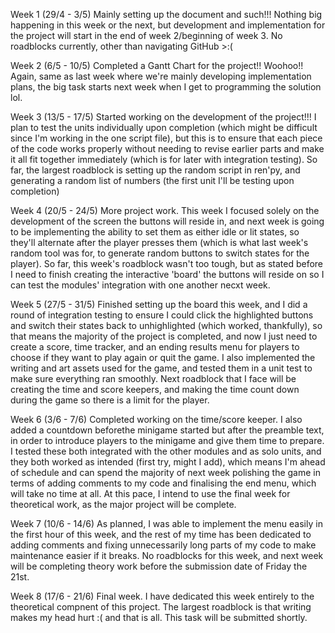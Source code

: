 Week 1 (29/4 - 3/5) 
Mainly setting up the document and such!!! Nothing big happening in this week or the next, but development and implementation for the project will start in the end of week 2/beginning of week 3. No roadblocks currently, other than navigating GitHub >:(

Week 2 (6/5 - 10/5)
Completed a Gantt Chart for the project!! Woohoo!! Again, same as last week where we're mainly developing implementation plans, the big task starts next week when I get to programming the solution lol.

Week 3 (13/5 - 17/5)
Started working on the development of the project!!! I plan to test the units individually upon completion (which might be difficult since I'm working in the one script file), but this is to ensure that each piece of the code works properly without needing to revise earlier parts and make it all fit together immediately (which is for later with integration testing). So far, the largest roadblock is setting up the random script in ren'py, and generating a random list of numbers (the first unit I'll be testing upon completion)

Week 4 (20/5 - 24/5)
More project work. This week I focused solely on the development of the screen the buttons will reside in, and next week is going to be implementing the ability to set them as either idle or lit states, so they'll alternate after the player presses them (which is what last week's random tool was for, to generate random buttons to switch states for the player). So far, this week's roadblock wasn't too tough, but as stated before I need to finish creating the interactive 'board' the buttons will reside on so I can test the modules' integration with one another necxt week.

Week 5 (27/5 - 31/5)
Finished setting up the board this week, and I did a round of integration testing to ensure I could click the highlighted buttons and switch their states back to unhighlighted (which worked, thankfully), so that means the majority of the project is completed, and now I just need to create a score, time tracker, and an ending results menu for players to choose if they want to play again or quit the game. I also implemented the writing and art assets used for the game, and tested them in a unit test to make sure everything ran smoothly. Next roadblock that I face will be creating the time and score keepers, and making the time count down during the game so there is a limit for the player.

Week 6 (3/6 - 7/6)
Completed working on the time/score keeper. I also added a countdown beforethe minigame started but after the preamble text, in order to introduce players to the minigame and give them time to prepare. I tested these both integrated with the other modules and as solo units, and they both worked as intended (first try, might I add), which means I'm ahead of schedule and can spend the majority of next week polishing the game in terms of adding comments to my code and finalising the end menu, which will take no time at all. At this pace, I intend to use the final week for theoretical work, as the major project will be complete.

Week 7 (10/6 - 14/6)
As planned, I was able to implement the menu easily in the first hour of this week, and the rest of my time has been dedicated to adding comments and fixing unnecessarily long parts of my code to make maintenance easier if it breaks. No roadblocks for this week, and next week will be completing theory work before the submission date of Friday the 21st.

Week 8 (17/6 - 21/6)
Final week. I have dedicated this week entirely to the theoretical compnent of this project. The largest roadblock is that writing makes my head hurt :( and that is all. This task will be submitted shortly.
